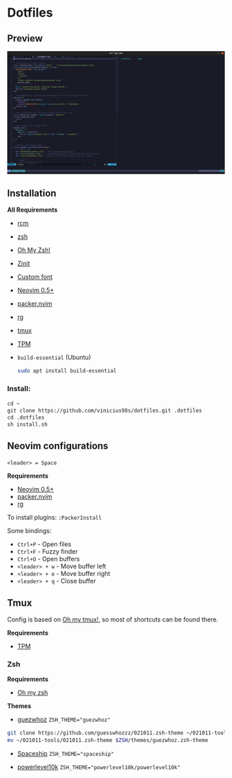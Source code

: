 # Dotfiles

## Preview
![Nvim](assets/nvim.png?raw=true)

## Installation

**All Requirements**

- [rcm](https://github.com/thoughtbot/rcm#installation)
- [zsh](https://github.com/ohmyzsh/ohmyzsh/wiki/Installing-ZSH)
- [Oh My Zsh!](https://github.com/ohmyzsh/ohmyzsh/wiki#welcome-to-oh-my-zsh)
- [Zinit](https://github.com/zdharma-continuum/zinit#install)
- [Custom font](https://www.nerdfonts.com/font-downloads)
- [Neovim 0.5+](https://github.com/neovim/neovim/wiki/Installing-Neovim)
- [packer.nvim](https://github.com/wbthomason/packer.nvim#quickstart)
- [rg](https://github.com/BurntSushi/ripgrep#installation)
- [tmux](https://github.com/tmux/tmux/wiki/Installing)
- [TPM](https://github.com/tmux-plugins/tpm#installation)
- `build-essential` (Ubuntu)

  ```sh
  sudo apt install build-essential
  ```
### Install:
```
cd ~
git clone https://github.com/vinicius98s/dotfiles.git .dotfiles
cd .dotfiles
sh install.sh
```

## Neovim configurations

`<leader> = Space`

**Requirements**

- [Neovim 0.5+](https://github.com/neovim/neovim)
- [packer.nvim](https://github.com/wbthomason/packer.nvim)
- [rg](https://github.com/BurntSushi/ripgrep)

To install plugins: `:PackerInstall`

Some bindings:

- `Ctrl+P` - Open files
- `Ctrl+F` - Fuzzy finder
- `Ctrl+O` - Open buffers
- `<leader> + w` - Move buffer left
- `<leader> + e` - Move buffer right
- `<leader> + q` - Close buffer

## Tmux

Config is based on [Oh my tmux!](https://github.com/gpakosz/.tmux), so most of shortcuts can be found there.

**Requirements**

- [TPM](https://github.com/tmux-plugins/tpm)

### Zsh

**Requirements**

- [Oh my zsh](https://ohmyz.sh/)

**Themes**

- [guezwhoz](https://github.com/guesswhozzz/021011.zsh-theme)
  `ZSH_THEME="guezwhoz"`
 ```sh
 git clone https://github.com/guesswhozzz/021011.zsh-theme ~/021011-tools
 mv ~/021011-tools/021011.zsh-theme $ZSH/themes/guezwhoz.zsh-theme
 ```

- [Spaceship](https://github.com/spaceship-prompt/spaceship-prompt)
  `ZSH_THEME="spaceship"`

- [powerlevel10k](https://github.com/romkatv/powerlevel10k)
  `ZSH_THEME="powerlevel10k/powerlevel10k"`
